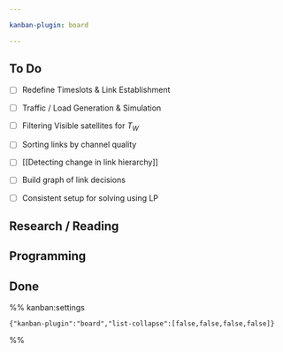 ```yaml
---

kanban-plugin: board

---
```


## To Do

- [ ] Redefine Timeslots & Link Establishment
- [ ] Traffic / Load Generation & Simulation
- [ ] Filtering Visible satellites for $T_W$
- [ ] Sorting links by channel quality
- [ ] [[Detecting change in link hierarchy]]
- [ ] Build graph of link decisions
- [ ] Consistent setup for solving using LP


## Research / Reading



## Programming



## Done





%% kanban:settings
```
{"kanban-plugin":"board","list-collapse":[false,false,false,false]}
```
%%